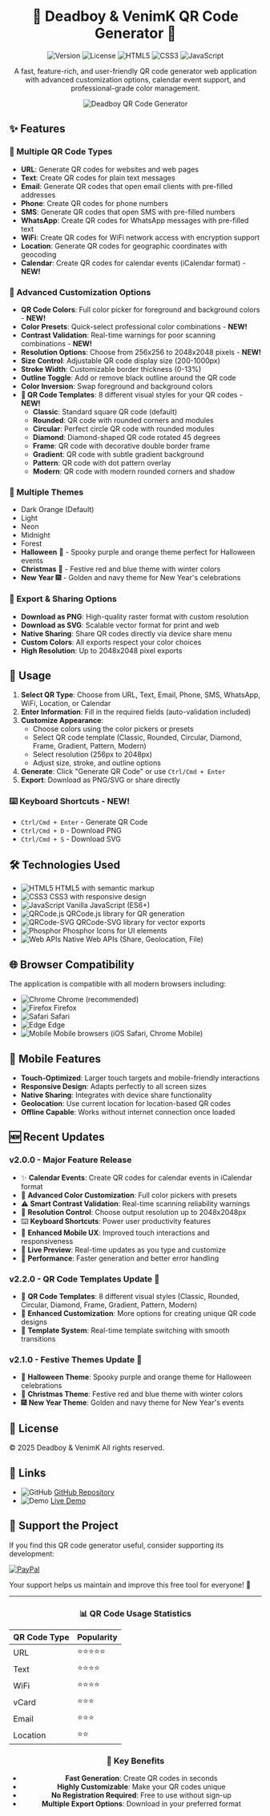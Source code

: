 <div align="center">

# 🔳 Deadboy & VenimK QR Code Generator 🔲

<img src="https://img.shields.io/badge/version-2.2.0-blue.svg" alt="Version"> <img src="https://img.shields.io/badge/license-Custom-green.svg" alt="License"> <img src="https://img.shields.io/badge/HTML5-E34F26?style=flat&logo=html5&logoColor=white" alt="HTML5"> <img src="https://img.shields.io/badge/CSS3-1572B6?style=flat&logo=css3&logoColor=white" alt="CSS3"> <img src="https://img.shields.io/badge/JavaScript-F7DF1E?style=flat&logo=javascript&logoColor=black" alt="JavaScript">

A fast, feature-rich, and user-friendly QR code generator web application with advanced customization options, calendar event support, and professional-grade color management.

![Deadboy QR Code Generator](./QrCodeGenerator.png)

</div>

## ✨ Features

### 📱 Multiple QR Code Types
- **URL**: Generate QR codes for websites and web pages
- **Text**: Create QR codes for plain text messages
- **Email**: Generate QR codes that open email clients with pre-filled addresses
- **Phone**: Create QR codes for phone numbers
- **SMS**: Generate QR codes that open SMS with pre-filled numbers
- **WhatsApp**: Create QR codes for WhatsApp messages with pre-filled text
- **WiFi**: Create QR codes for WiFi network access with encryption support
- **Location**: Generate QR codes for geographic coordinates with geocoding
- **Calendar**: Create QR codes for calendar events (iCalendar format) - **NEW!**

### 🎨 Advanced Customization Options
- **QR Code Colors**: Full color picker for foreground and background colors - **NEW!**
- **Color Presets**: Quick-select professional color combinations - **NEW!**
- **Contrast Validation**: Real-time warnings for poor scanning combinations - **NEW!**
- **Resolution Options**: Choose from 256x256 to 2048x2048 pixels - **NEW!**
- **Size Control**: Adjustable QR code display size (200-1000px)
- **Stroke Width**: Customizable border thickness (0-13%)
- **Outline Toggle**: Add or remove black outline around the QR code
- **Color Inversion**: Swap foreground and background colors
- **🎨 QR Code Templates**: 8 different visual styles for your QR codes - **NEW!**
  - **Classic**: Standard square QR code (default)
  - **Rounded**: QR code with rounded corners and modules
  - **Circular**: Perfect circle QR code with rounded modules
  - **Diamond**: Diamond-shaped QR code rotated 45 degrees
  - **Frame**: QR code with decorative double border frame
  - **Gradient**: QR code with subtle gradient background
  - **Pattern**: QR code with dot pattern overlay
  - **Modern**: QR code with modern rounded corners and shadow

### 🌈 Multiple Themes
- Dark Orange (Default)
- Light
- Neon
- Midnight
- Forest
- **Halloween** 🎃 - Spooky purple and orange theme perfect for Halloween events
- **Christmas** 🎄 - Festive red and blue theme with winter colors
- **New Year** 🎆 - Golden and navy theme for New Year's celebrations

### 💾 Export & Sharing Options
- **Download as PNG**: High-quality raster format with custom resolution
- **Download as SVG**: Scalable vector format for print and web
- **Native Sharing**: Share QR codes directly via device share menu
- **Custom Colors**: All exports respect your color choices
- **High Resolution**: Up to 2048x2048 pixel exports

## 🚀 Usage

1. **Select QR Type**: Choose from URL, Text, Email, Phone, SMS, WhatsApp, WiFi, Location, or Calendar
2. **Enter Information**: Fill in the required fields (auto-validation included)
3. **Customize Appearance**: 
   - Choose colors using the color pickers or presets
   - Select QR code template (Classic, Rounded, Circular, Diamond, Frame, Gradient, Pattern, Modern)
   - Select resolution (256px to 2048px)
   - Adjust size, stroke, and outline options
4. **Generate**: Click "Generate QR Code" or use `Ctrl/Cmd + Enter`
5. **Export**: Download as PNG/SVG or share directly

### ⌨️ Keyboard Shortcuts - **NEW!**
- `Ctrl/Cmd + Enter` - Generate QR Code
- `Ctrl/Cmd + D` - Download PNG
- `Ctrl/Cmd + S` - Download SVG

## 🛠️ Technologies Used

- <img src="https://img.shields.io/badge/HTML5-E34F26?style=flat&logo=html5&logoColor=white" alt="HTML5"> HTML5 with semantic markup
- <img src="https://img.shields.io/badge/CSS3-1572B6?style=flat&logo=css3&logoColor=white" alt="CSS3"> CSS3 with responsive design
- <img src="https://img.shields.io/badge/JavaScript-F7DF1E?style=flat&logo=javascript&logoColor=black" alt="JavaScript"> Vanilla JavaScript (ES6+)
- <img src="https://img.shields.io/badge/QRCode.js-000000?style=flat" alt="QRCode.js"> QRCode.js library for QR generation
- <img src="https://img.shields.io/badge/QRCode--SVG-000000?style=flat" alt="QRCode-SVG"> QRCode-SVG library for vector exports
- <img src="https://img.shields.io/badge/Phosphor-3D3D3D?style=flat" alt="Phosphor"> Phosphor Icons for UI elements
- <img src="https://img.shields.io/badge/Web_APIs-FF6B6B?style=flat" alt="Web APIs"> Native Web APIs (Share, Geolocation, File)

## 🌐 Browser Compatibility

The application is compatible with all modern browsers including:
- <img src="https://img.shields.io/badge/Google_Chrome-4285F4?style=flat&logo=GoogleChrome&logoColor=white" alt="Chrome"> Chrome (recommended)
- <img src="https://img.shields.io/badge/Firefox-FF7139?style=flat&logo=Firefox&logoColor=white" alt="Firefox"> Firefox
- <img src="https://img.shields.io/badge/Safari-000000?style=flat&logo=Safari&logoColor=white" alt="Safari"> Safari
- <img src="https://img.shields.io/badge/Microsoft_Edge-0078D4?style=flat&logo=Microsoft-edge&logoColor=white" alt="Edge"> Edge
- <img src="https://img.shields.io/badge/Mobile_Browsers-4CAF50?style=flat" alt="Mobile"> Mobile browsers (iOS Safari, Chrome Mobile)

## 📱 Mobile Features

- **Touch-Optimized**: Larger touch targets and mobile-friendly interactions
- **Responsive Design**: Adapts perfectly to all screen sizes
- **Native Sharing**: Integrates with device share functionality
- **Geolocation**: Use current location for location-based QR codes
- **Offline Capable**: Works without internet connection once loaded

## 🆕 Recent Updates

### v2.0.0 - Major Feature Release
- ✨ **Calendar Events**: Create QR codes for calendar events in iCalendar format
- 🎨 **Advanced Color Customization**: Full color pickers with presets
- ⚠️ **Smart Contrast Validation**: Real-time scanning reliability warnings
- 📐 **Resolution Control**: Choose output resolution up to 2048x2048px
- ⌨️ **Keyboard Shortcuts**: Power user productivity features
- 📱 **Enhanced Mobile UX**: Improved touch interactions and responsiveness
- 🔄 **Live Preview**: Real-time updates as you type and customize
- 🚀 **Performance**: Faster generation and better error handling

### v2.2.0 - QR Code Templates Update 🎨
- 🎨 **QR Code Templates**: 8 different visual styles (Classic, Rounded, Circular, Diamond, Frame, Gradient, Pattern, Modern)
- 📱 **Enhanced Customization**: More options for creating unique QR code designs
- 🔧 **Template System**: Real-time template switching with smooth transitions

### v2.1.0 - Festive Themes Update 🎉
- 🎃 **Halloween Theme**: Spooky purple and orange theme for Halloween celebrations
- 🎄 **Christmas Theme**: Festive red and blue theme with winter colors
- 🎆 **New Year Theme**: Golden and navy theme for New Year's events

## 📄 License

© 2025 Deadboy & VenimK All rights reserved.

## 🔗 Links

- <img src="https://img.shields.io/badge/GitHub-181717?style=flat&logo=github&logoColor=white" alt="GitHub"> [GitHub Repository](https://github.com/VenimK/-generate-QR-code)
- <img src="https://img.shields.io/badge/Demo-FF5800?style=flat&logo=github-pages&logoColor=white" alt="Demo"> [Live Demo](https://venimk.github.io/-generate-QR-code/)

## 💖 Support the Project

If you find this QR code generator useful, consider supporting its development:

[![PayPal](https://img.shields.io/badge/Donate-PayPal-blue.svg)](https://paypal.me/VenimK)

Your support helps us maintain and improve this free tool for everyone! 🙏

---

<div align="center">

### 📊 QR Code Usage Statistics

| QR Code Type | Popularity |
|-------------|------------|
| URL | ⭐⭐⭐⭐⭐ |
| Text | ⭐⭐⭐⭐ |
| WiFi | ⭐⭐⭐⭐ |
| vCard | ⭐⭐⭐ |
| Email | ⭐⭐⭐ |
| Location | ⭐⭐ |

### 🎯 Key Benefits

- **Fast Generation**: Create QR codes in seconds
- **Highly Customizable**: Make your QR codes unique
- **No Registration Required**: Free to use without sign-up
- **Multiple Export Options**: Download in your preferred format

</div>
